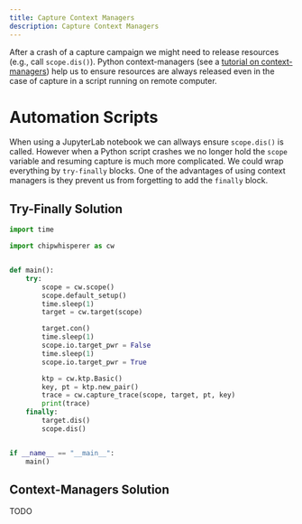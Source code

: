```yaml
---
title: Capture Context Managers
description: Capture Context Managers
---
```


After a crash of a capture campaign we might need to release resources (e.g., call `scope.dis()`).
Python context-managers (see a [tutorial on context-managers](https://book.pythontips.com/en/latest/context_managers.html)) help us to ensure resources are always released even in the case of capture in a script running on remote computer.

# Automation Scripts

When using a JupyterLab notebook we can allways ensure `scope.dis()` is called.
However when a Python script crashes we no longer hold the `scope` variable and resuming capture is much more complicated.
We could wrap everything by `try-finally` blocks.
One of the advantages of using context managers is they prevent us from forgetting to add the `finally` block.

## Try-Finally Solution

```python
import time

import chipwhisperer as cw


def main():
    try:
        scope = cw.scope()
        scope.default_setup()
        time.sleep(1)
        target = cw.target(scope)

        target.con()
        time.sleep(1)
        scope.io.target_pwr = False
        time.sleep(1)
        scope.io.target_pwr = True

        ktp = cw.ktp.Basic()
        key, pt = ktp.new_pair()
        trace = cw.capture_trace(scope, target, pt, key)
        print(trace)
    finally:
        target.dis()
        scope.dis()


if __name__ == "__main__":
    main()
```

## Context-Managers Solution

TODO
